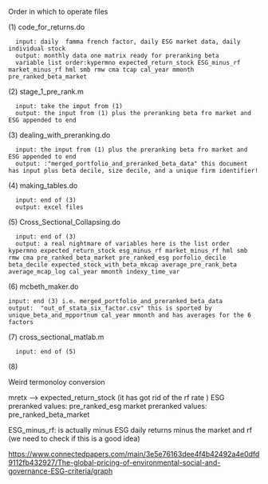 Order in which to operate files

(1) code_for_returns.do

      input: daily  famma french factor, daily ESG market data, daily individual stock
      output: monthly data one matrix ready for preranking beta
      variable list order:kypermno expected_return_stock ESG_minus_rf market_minus_rf hml smb rmw cma tcap cal_year mmonth pre_ranked_beta_market


(2) stage_1_pre_rank.m

      input: take the imput from (1)
      output: the input from (1) plus the preranking beta fro market and ESG appended to end


(3) dealing_with_preranking.do

      input: the input from (1) plus the preranking beta fro market and ESG appended to end
      output: :"merged_portfolio_and_preranked_beta_data" this document has input plus beta decile, size decile, and a unique firm identifier!


(4) making_tables.do

      input: end of (3)
      output: excel files


(5) Cross_Sectional_Collapsing.do

      input: end of (3)
      output: a real nightmare of variables here is the list order kypermno expected_return_stock esg_minus_rf market_minus_rf hml smb rmw cma pre_ranked_beta_market pre_ranked_esg porfolio_decile beta_decile expected_stock_with_beta_mkcap average_pre_rank_beta average_mcap_log cal_year mmonth indexy_time_var

(6) mcbeth_maker.do

    input: end (3) i.e. merged_portfolio_and_preranked_beta_data
    output:  "out_of_stata_six_factor.csv" this is sported by unique_beta_and_mpportnum cal_year mmonth and has averages for the 6 factors

(7) cross_sectional_matlab.m

      input: end of (5)


(8)





Weird termonoloy conversion

   mretx --> expected_return_stock (it has got rid of the rf rate )
   ESG preranked values: pre_ranked_esg
   market preranked values: pre_ranked_beta_market


   ESG_minus_rf: is actually minus ESG daily returns minus the market and rf (we need to check if this is a good idea)

   https://www.connectedpapers.com/main/3e5e76163dee4f4b42492a4e0dfd9112fb432927/The-global-pricing-of-environmental-social-and-governance-ESG-criteria/graph
